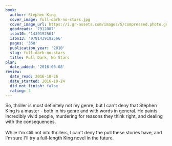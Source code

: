 ```yaml
---
book:
  author: Stephen King
  cover_image: full-dark-no-stars.jpg
  cover_image_url: https://i.gr-assets.com/images/S/compressed.photo.goodreads.com/books/1524583257l/7912007._SX98_.jpg
  goodreads: '7912007'
  isbn10: '1439192561'
  isbn13: '9781439192566'
  pages: '368'
  publication_year: '2010'
  slug: full-dark-no-stars
  title: Full Dark, No Stars
plan:
  date_added: '2016-05-08'
review:
  date_read: 2016-10-26
  date_started: 2016-10-24
  did_not_finish: false
  rating: 3
---
```


So, thriller is most definitely not my genre, but I can't deny that Stephen King is a master - both in his genre and with words in general. He paints incredibly vivid people, murdering for reasons they think right, and dealing with the consequences.<br /><br />While I'm still not into thrillers, I can't deny the pull these stories have, and I'm sure I'll try a full-length King novel in the future.
